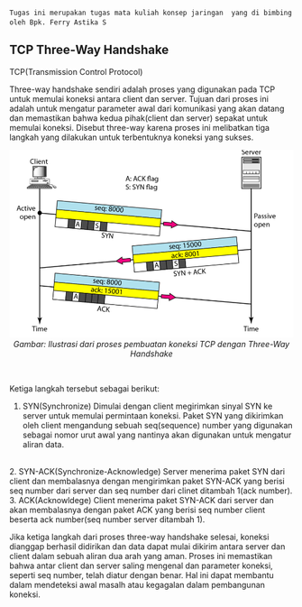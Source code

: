 `Tugas ini merupakan tugas mata kuliah konsep jaringan  yang di bimbing oleh Bpk. Ferry Astika S`

## TCP Three-Way Handshake

TCP(Transmission Control Protocol)

Three-way handshake sendiri adalah proses yang digunakan pada TCP untuk memulai koneksi antara client dan server. Tujuan dari proses ini adalah untuk mengatur parameter awal dari komunikasi yang akan datang dan memastikan bahwa kedua pihak(client dan server) sepakat untuk memulai koneksi. Disebut three-way karena proses ini melibatkan tiga langkah yang dilakukan untuk terbentuknya koneksi yang sukses.
<br>
<p align="center">
<img src="../assets/three-way-handshake.png" alt="ilustrasi proses three way handshake">
<i>Gambar: Ilustrasi dari proses pembuatan koneksi TCP dengan Three-Way Handshake</i>
<p>
<br>

Ketiga langkah tersebut sebagai berikut:
1. SYN(Synchronize)
Dimulai dengan client megirimkan sinyal SYN ke server untuk memulai permintaan koneksi. Paket SYN yang dikirimkan oleh client mengandung sebuah seq(sequence) number yang digunakan sebagai nomor urut awal yang nantinya akan digunakan untuk mengatur aliran data.
<br>
2. SYN-ACK(Synchronize-Acknowledge)
Server menerima paket SYN dari client dan membalasnya dengan mengirimkan paket SYN-ACK yang berisi seq number dari server dan seq number dari clinet ditambah 1(ack number).
<br>
3. ACK(Acknowldege)
Client menerima paket SYN-ACK dari server dan akan membalasnya dengan paket ACK  yang berisi seq number client beserta ack number(seq number server ditambah 1).
<br>

Jika ketiga langkah dari proses three-way handshake selesai, koneksi dianggap berhasil didirikan dan data dapat mulai dikirim antara server dan client dalam sebuah aliran dua arah yang aman. Proses ini memastikan bahwa antar client dan server saling mengenal dan parameter koneksi, seperti seq number, telah diatur dengan benar. Hal ini dapat membantu dalam mendeteksi awal masalh atau kegagalan dalam pembangunan koneksi.